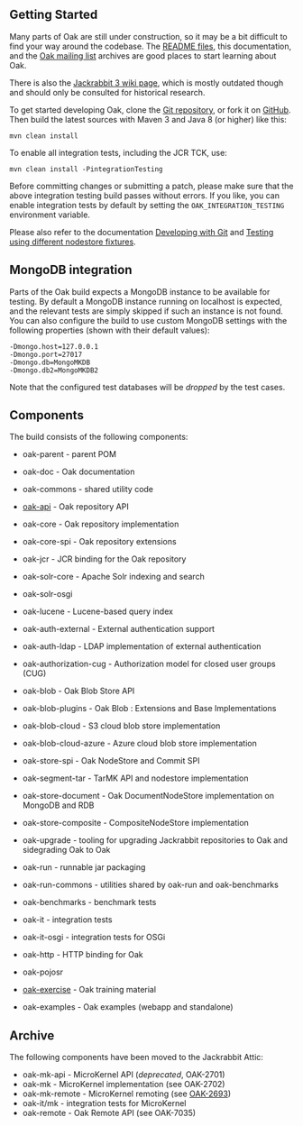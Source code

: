 <!--
   Licensed to the Apache Software Foundation (ASF) under one or more
   contributor license agreements.  See the NOTICE file distributed with
   this work for additional information regarding copyright ownership.
   The ASF licenses this file to You under the Apache License, Version 2.0
   (the "License"); you may not use this file except in compliance with
   the License.  You may obtain a copy of the License at

       http://www.apache.org/licenses/LICENSE-2.0

   Unless required by applicable law or agreed to in writing, software
   distributed under the License is distributed on an "AS IS" BASIS,
   WITHOUT WARRANTIES OR CONDITIONS OF ANY KIND, either express or implied.
   See the License for the specific language governing permissions and
   limitations under the License.
  -->

Getting Started
---------------

Many parts of Oak are still under construction, so it may be a bit difficult to find your way around
the codebase. The [README files](https://github.com/apache/jackrabbit-oak/blob/trunk/README.md),
this documentation, and the [Oak mailing list](http://oak.markmail.org/) archives are good places
to start learning about Oak.

There is also the [Jackrabbit 3 wiki page](https://jackrabbit.apache.org/archive/wiki/JCR/Jackrabbit-3_115513423.html), which
is mostly outdated though and should only be consulted for historical research.

To get started developing Oak, clone the [Git repository](https://github.com/apache/jackrabbit-oak), 
or fork it on [GitHub](https://github.com/apache/jackrabbit-oak). Then build the latest sources with Maven 3 and 
Java 8 (or higher) like this:

    mvn clean install

To enable all integration tests, including the JCR TCK, use:

    mvn clean install -PintegrationTesting

Before committing changes or submitting a patch, please make sure that the above integration testing
build passes without errors. If you like, you can enable integration tests by default by setting the
`OAK_INTEGRATION_TESTING` environment variable.

Please also refer to the documentation [Developing with Git](./developing-with-git.html) and [Testing using different nodestore fixtures](./testing.html).

MongoDB integration
-------------------

Parts of the Oak build expects a MongoDB instance to be available for testing. By default a MongoDB
instance running on localhost is expected, and the relevant tests are simply skipped if such an
instance is not found. You can also configure the build to use custom MongoDB settings with the
following properties (shown with their default values):

    -Dmongo.host=127.0.0.1
    -Dmongo.port=27017
    -Dmongo.db=MongoMKDB
    -Dmongo.db2=MongoMKDB2

Note that the configured test databases will be *dropped* by the test cases.

Components
----------

The build consists of the following components:

  - oak-parent        - parent POM
  - oak-doc           - Oak documentation
  - oak-commons       - shared utility code
  
  - [oak-api][1]      - Oak repository API   
  - oak-core          - Oak repository implementation
  - oak-core-spi      - Oak repository extensions
  
  - oak-jcr           - JCR binding for the Oak repository

  - oak-solr-core     - Apache Solr indexing and search
  - oak-solr-osgi
  - oak-lucene        - Lucene-based query index
  
  - oak-auth-external - External authentication support
  - oak-auth-ldap     - LDAP implementation of external authentication
  - oak-authorization-cug - Authorization model for closed user groups (CUG)
     
  - oak-blob          - Oak Blob Store API
  - oak-blob-plugins  - Oak Blob : Extensions and Base Implementations
  - oak-blob-cloud    - S3 cloud blob store implementation
  - oak-blob-cloud-azure - Azure cloud blob store implementation 

  - oak-store-spi     - Oak NodeStore and Commit SPI 
  - oak-segment-tar   - TarMK API and nodestore implementation
  - oak-store-document - Oak DocumentNodeStore implementation on MongoDB and RDB
  - oak-store-composite - CompositeNodeStore implementation

  - oak-upgrade       - tooling for upgrading Jackrabbit repositories to Oak and sidegrading Oak to Oak
   
  - oak-run           - runnable jar packaging
  - oak-run-commons   - utilities shared by oak-run and oak-benchmarks
  
  - oak-benchmarks    - benchmark tests
  - oak-it            - integration tests
  - oak-it-osgi       - integration tests for OSGi
  
  - oak-http          - HTTP binding for Oak
  - oak-pojosr  
  
  - [oak-exercise][3] - Oak training material
  - oak-examples      - Oak examples (webapp and standalone)


Archive
-------

The following components have been moved to the Jackrabbit Attic:

  - oak-mk-api        - MicroKernel API (_deprecated_, OAK-2701)
  - oak-mk            - MicroKernel implementation (see OAK-2702)
  - oak-mk-remote     - MicroKernel remoting  (see [OAK-2693][2])
  - oak-it/mk         - integration tests for MicroKernel
  - oak-remote        - Oak Remote API (see OAK-7035)



  [1]: https://github.com/apache/jackrabbit-oak/blob/trunk/oak-core/README.md
  [2]: https://issues.apache.org/jira/browse/OAK-2693
  [3]: https://github.com/apache/jackrabbit-oak/blob/trunk/oak-exercise/README.md

